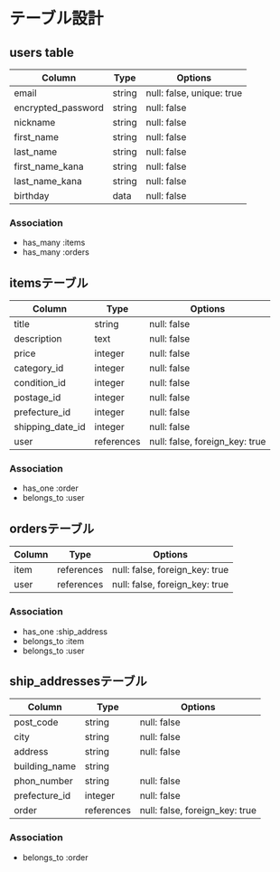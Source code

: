 # テーブル設計

## users table

| Column                | Type           | Options                     |
|-----------------------|----------------|-----------------------------|
| email                 | string         | null: false, unique: true   |
| encrypted_password    | string         | null: false                 |
| nickname              | string         | null: false                 |
| first_name            | string         | null: false                 |
| last_name             | string         | null: false                 |
| first_name_kana       | string         | null: false                 |
| last_name_kana        | string         | null: false                 |
| birthday              | data           | null: false                 |



### Association

- has_many :items
- has_many :orders

## itemsテーブル

| Column                | Type           | Options                        |
|-----------------------|----------------|--------------------------------|
| title                 | string         | null: false                    |
| description           | text           | null: false                    |
| price                 | integer        | null: false                    |
| category_id           | integer        | null: false                    |
| condition_id          | integer        | null: false                    |
| postage_id            | integer        | null: false                    |
| prefecture_id         | integer        | null: false                    |
| shipping_date_id      | integer        | null: false                    |
| user                  | references     | null: false, foreign_key: true |

### Association

- has_one :order
- belongs_to :user

## ordersテーブル

| Column                | Type           | Options                        |
|-----------------------|----------------|--------------------------------|
| item                  | references     | null: false, foreign_key: true |
| user                  | references     | null: false, foreign_key: true |

### Association

- has_one :ship_address
- belongs_to :item
- belongs_to :user

## ship_addressesテーブル

| Column                | Type           | Options                        |
|-----------------------|----------------|--------------------------------|
| post_code             | string         | null: false                    |
| city                  | string         | null: false                    |
| address               | string         | null: false                    |
| building_name         | string         |                                |
| phon_number           | string         | null: false                    |
| prefecture_id         | integer        | null: false                    |
| order                 | references     | null: false, foreign_key: true |

### Association

- belongs_to :order